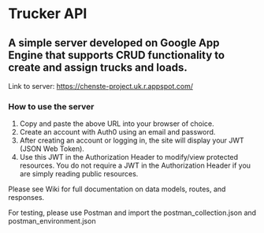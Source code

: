 # Trucker API
## A simple server developed on Google App Engine that supports CRUD functionality to create and assign trucks and loads. 

Link to server: 
https://chenste-project.uk.r.appspot.com/

### How to use the server

1. Copy and paste the above URL into your browser of choice. 
2. Create an account with Auth0 using an email and password. 
3. After creating an account or logging in, the site will display your JWT (JSON Web Token). 
4. Use this JWT in the Authorization Header to modify/view protected resources. You do not require a JWT in the Authorization Header if you are simply reading public resources. 

Please see Wiki for full documentation on data models, routes, and responses.

For testing, please use Postman and import the postman_collection.json and postman_environment.json
